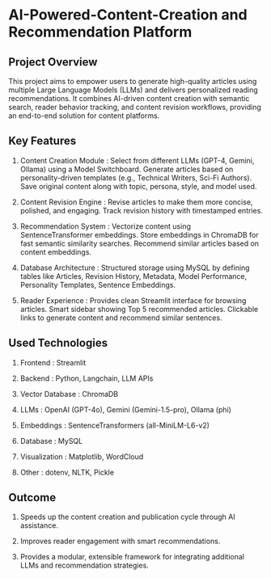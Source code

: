 # AI-Powered-Content-Creation and Recommendation Platform

## Project Overview

This project aims to empower users to generate high-quality articles using multiple Large Language Models (LLMs) and delivers personalized reading recommendations. It combines AI-driven content creation with semantic search, reader behavior tracking, and content revision workflows, providing an end-to-end solution for content platforms.

## Key Features
1) Content Creation Module : Select from different LLMs (GPT-4, Gemini, Ollama) using a Model Switchboard. Generate articles based on personality-driven templates (e.g., Technical Writers, Sci-Fi Authors). Save original content along with topic, persona, style, and model used.

2) Content Revision Engine : Revise articles to make them more concise, polished, and engaging. Track revision history with timestamped entries.

3) Recommendation System : Vectorize content using SentenceTransformer embeddings. Store embeddings in ChromaDB for fast semantic similarity searches. Recommend similar articles based on content embeddings.

4) Database Architecture : Structured storage using MySQL by defining tables like Articles, Revision History, Metadata, Model Performance, Personality Templates, Sentence Embeddings.

5) Reader Experience : Provides clean Streamlit interface for browsing articles. Smart sidebar showing Top 5 recommended articles. Clickable links to generate content and recommend similar sentences.

## Used Technologies 
1) Frontend : Streamlit

2) Backend : Python, Langchain, LLM APIs

3) Vector Database : ChromaDB

4) LLMs : OpenAI (GPT-4o), Gemini (Gemini-1.5-pro), Ollama (phi)

5) Embeddings : SentenceTransformers (all-MiniLM-L6-v2)

6) Database : MySQL

7) Visualization : Matplotlib, WordCloud

8) Other : dotenv, NLTK, Pickle

## Outcome

1) Speeds up the content creation and publication cycle through AI assistance.

2) Improves reader engagement with smart recommendations.

3) Provides a modular, extensible framework for integrating additional LLMs and recommendation strategies.